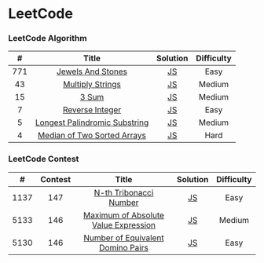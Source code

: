 LeetCode
========

### LeetCode Algorithm

| # | Title | Solution | Difficulty |
| :---: | :-----: | :--------: | :----------: |
|771|[Jewels And Stones](https://leetcode.com/problems/jewels-and-stones/)| [JS](./Algorithms/Easy/771-Jewels-And-Stones.js)|Easy|
|43|[Multiply Strings](https://leetcode.com/problems/multiply-strings/)| [JS](./Algorithms/Medium/43-Multiply-Strings.js)|Medium|
|15|[3 Sum](https://leetcode.com/problems/3sum/)| [JS](./Algorithms/Medium/15-3sum.js)|Medium|
|7|[Reverse Integer](https://leetcode.com/problems/reverse-integer/)| [JS](./Algorithms/Easy/7-Reverse-Integer.js)|Easy|
|5|[Longest Palindromic Substring](https://leetcode.com/problems/longest-palindromic-substring/)| [JS](./Algorithms/Medium/5-Longest-Palindromic-Substring.js)|Medium|
|4|[Median of Two Sorted Arrays](https://leetcode.com/problems/median-of-two-sorted-arrays/)| [JS](./Algorithms/Hard/4-Median-of-Two-Sorted-Arrays.js)|Hard|

### LeetCode Contest
| # | Contest | Title | Solution | Difficulty |
| :---: | :---: | :---: | :--------: | :----------: |
|1137|147|[N-th Tribonacci Number](https://leetcode.com/problems/n-th-tribonacci-number/)| [JS](./Algorithms/Easy/1137-N-th-Tribonacci-Number.js)|Easy|
|5133|146|[Maximum of Absolute Value Expression](https://leetcode.com/contest/weekly-contest-146/problems/maximum-of-absolute-value-expression/)| [JS](./Algorithms/Medium/5133-Maximum-of-Absolute-Value-Expression.js)|Medium|
|5130|146|[Number of Equivalent Domino Pairs](https://leetcode.com/contest/weekly-contest-146/problems/number-of-equivalent-domino-pairs/)| [JS](./Algorithms/Easy/5130-Number-of-Equivalent-Domino-Pairs.js)|Easy|
